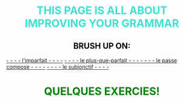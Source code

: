 <h1 align="center">
  <b style="color:turquoise;">THIS PAGE IS ALL ABOUT IMPROVING YOUR GRAMMAR</b><br>
</h1>

<h2 align="center">
  <b style="color:black;">BRUSH UP ON:</b><br>
</h2>
<a href="https://www.youtube.com/watch?time_continue=2&v=U5KXfaeJJ_4">- - - - l'imparfait - - - -</a>
<a href="https://www.youtube.com/watch?time_continue=25&v=fyXWwTE9raU">- - - - le plus-que-parfait - - - </a>
<a href="https://www.youtube.com/watch?v=mVAdruB1xu4">- - - - le passe compose - - - -</a>
<a href="https://www.youtube.com/watch?v=7dxSv02szlI">- - - - le subjonctif - - - -</a>


<h1 align="center">
  <b style="color:GREEN;">QUELQUES EXERCIES! </b><br>
</h1>



